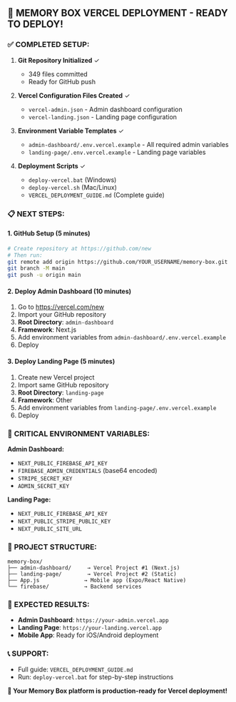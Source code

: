 ## 🚀 MEMORY BOX VERCEL DEPLOYMENT - READY TO DEPLOY!

### ✅ **COMPLETED SETUP:**

1. **Git Repository Initialized** ✓
   - 349 files committed
   - Ready for GitHub push

2. **Vercel Configuration Files Created** ✓
   - `vercel-admin.json` - Admin dashboard configuration
   - `vercel-landing.json` - Landing page configuration

3. **Environment Variable Templates** ✓
   - `admin-dashboard/.env.vercel.example` - All required admin variables
   - `landing-page/.env.vercel.example` - Landing page variables

4. **Deployment Scripts** ✓
   - `deploy-vercel.bat` (Windows)
   - `deploy-vercel.sh` (Mac/Linux)
   - `VERCEL_DEPLOYMENT_GUIDE.md` (Complete guide)

### 📋 **NEXT STEPS:**

#### **1. GitHub Setup (5 minutes)**
```bash
# Create repository at https://github.com/new
# Then run:
git remote add origin https://github.com/YOUR_USERNAME/memory-box.git
git branch -M main
git push -u origin main
```

#### **2. Deploy Admin Dashboard (10 minutes)**
1. Go to https://vercel.com/new
2. Import your GitHub repository
3. **Root Directory**: `admin-dashboard`
4. **Framework**: Next.js
5. Add environment variables from `admin-dashboard/.env.vercel.example`
6. Deploy

#### **3. Deploy Landing Page (5 minutes)**
1. Create new Vercel project
2. Import same GitHub repository
3. **Root Directory**: `landing-page` 
4. **Framework**: Other
5. Add environment variables from `landing-page/.env.vercel.example`
6. Deploy

### 🔐 **CRITICAL ENVIRONMENT VARIABLES:**

**Admin Dashboard:**
- `NEXT_PUBLIC_FIREBASE_API_KEY`
- `FIREBASE_ADMIN_CREDENTIALS` (base64 encoded)
- `STRIPE_SECRET_KEY`
- `ADMIN_SECRET_KEY`

**Landing Page:**
- `NEXT_PUBLIC_FIREBASE_API_KEY`
- `NEXT_PUBLIC_STRIPE_PUBLIC_KEY`
- `NEXT_PUBLIC_SITE_URL`

### 📱 **PROJECT STRUCTURE:**
```
memory-box/
├── admin-dashboard/     → Vercel Project #1 (Next.js)
├── landing-page/        → Vercel Project #2 (Static)
├── App.js              → Mobile app (Expo/React Native)
└── firebase/           → Backend services
```

### 🎯 **EXPECTED RESULTS:**
- **Admin Dashboard**: `https://your-admin.vercel.app`
- **Landing Page**: `https://your-landing.vercel.app`
- **Mobile App**: Ready for iOS/Android deployment

### 📞 **SUPPORT:**
- Full guide: `VERCEL_DEPLOYMENT_GUIDE.md`
- Run: `deploy-vercel.bat` for step-by-step instructions

**🎉 Your Memory Box platform is production-ready for Vercel deployment!**
